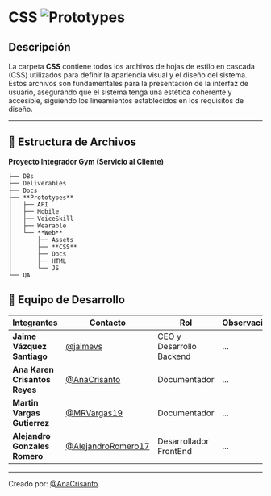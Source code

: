 # **CSS** ![Prototypes](https://img.shields.io/badge/CSS-blue?logo=css3)
##  Descripción
La carpeta **CSS** contiene todos los archivos de hojas de estilo en cascada (CSS) utilizados para definir la apariencia visual y el diseño del sistema. Estos archivos son fundamentales para la presentación de la interfaz de usuario, asegurando que el sistema tenga una estética coherente y accesible, siguiendo los lineamientos establecidos en los requisitos de diseño.

---

## 📁 **Estructura de Archivos**
**Proyecto Integrador Gym (Servicio al Cliente)**
```plaintext
├── DBs
├── Deliverables
├── Docs
├── **Prototypes**
│   ├── API
│   ├── Mobile
│   ├── VoiceSkill
│   ├── Wearable
│   └── **Web**
│       ├── Assets
│       ├── **CSS**
│       ├── Docs
│       ├── HTML
│       └── JS
└── QA
```

## 👥 **Equipo de Desarrollo**

| Integrantes                   | Contacto                                                   | Rol                             | Observaciones |
| ----------------------------- | ---------------------------------------------------------- | ------------------------------- | ------------- |
| **Jaime Vázquez Santiago**    | [@jaimevs](https://github.com/jaimevs)                     | CEO y Desarrollo Backend    | ...           |
| **Ana Karen Crisantos Reyes** | [@AnaCrisanto](https://github.com/AnaCrisanto)             | Documentador                    | ...           |
| **Martin Vargas Gutierrez**   | [@MRVargas19](https://github.com/MRVargas19)               | Documentador                    | ...           |
| **Alejandro Gonzales Romero** | [@AlejandroRomero17](https://github.com/AlejandroRomero17) | Desarrollador FrontEnd           | ...           |


---

Creado por: [@AnaCrisanto](https://github.com/AnaCrisanto).

